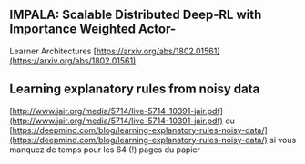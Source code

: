 ## IMPALA: Scalable Distributed Deep-RL with Importance Weighted Actor-
Learner Architectures [https://arxiv.org/abs/1802.01561](https://arxiv.org/abs/1802.01561)

## Learning explanatory rules from noisy data
   [http://www.jair.org/media/5714/live-5714-10391-jair.pdf](http://www.jair.org/media/5714/live-5714-10391-jair.pdf)
   ou
   [https://deepmind.com/blog/learning-explanatory-rules-noisy-data/](https://deepmind.com/blog/learning-explanatory-rules-noisy-data/)
   si vous manquez de temps pour les 64 (!) pages du papier
